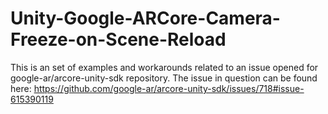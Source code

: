 # Unity-Google-ARCore-Camera-Freeze-on-Scene-Reload

This is an set of examples and workarounds related to an issue opened for google-ar/arcore-unity-sdk repository. 
The issue in question can be found here: https://github.com/google-ar/arcore-unity-sdk/issues/718#issue-615390119
